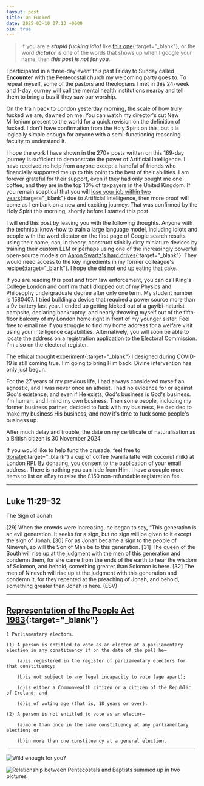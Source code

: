 ```yaml
---
layout: post
title: On Fucked
date: 2025-03-10 07:13 +0000
pin: true
---
```


> If you are a ***stupid fucking idiot*** like [this one](../on-indifference/){:target="_blank"}, or the word ***dictator*** is one of the words that shows up when I google your name, then ***this post is not for you***.

I participated in a three-day event this past Friday to Sunday called **Encounter** with the Pentecostal church my welcoming party goes to. To repeat myself, some of the pastors and theologians I met in this 24-week and 1-day journey will call the mental health institutions nearby and tell them to bring a bus if they saw our worship.

On the train back to London yesterday morning, the scale of how truly fucked we are, dawned on me. You can watch my director's cut New Millenium present to the world for a quick revision on the definition of fucked. I don't have confirmation from the Holy Spirit on this, but it is logically simple enough for anyone with a semi-functioning reasoning faculty to understand it.

I hope the work I have shown in the 270+ posts written on this 169-day journey is sufficient to demonstrate the power of Artificial Intelligence. I have received no help from anyone except a handful of friends who financially supported me up to this point to the best of their abilities. I am forever grateful for their support, even if they had only bought me one coffee, and they are in the top 10% of taxpayers in the United Kingdom. If you remain sceptical that you will [lose your job within two years](https://letter.hesaid.love/){:target="_blank"} due to Artificial Intelligence, then more proof will come as I embark on a new and exciting journey. That was confirmed by the Holy Spirit this morning, shortly before I started this post.

I will end this post by leaving you with the following thoughts. Anyone with the technical know-how to train a large language model, including idiots and people with the word dictator on the first page of Google search results using their name, can, in theory, construct stinkily dirty miniature devices by training their custom LLM or perhaps using one of the increasingly powerful open-source models on [Aaron Swartz's hard drives](https://en.wikipedia.org/wiki/Aaron_Swartz){:target="_blank"}. They would need access to the key ingredients in my former colleague's [recipe](../on-acute-chemical-toxicity-uranium/){:target="_blank"}. I hope she did not end up eating that cake.

If you are reading this post and from law enforcement, you can call King's College London and confirm that I dropped out of my Physics and Philosophy undergraduate degree after only one term. My student number is 1580407. I tried building a device that required a power source more than a 9v battery last year. I ended up getting kicked out of a gay/bi-naturist campsite, declaring bankruptcy, and nearly throwing myself out of the fifth-floor balcony of my London home right in front of my younger sister. Feel free to email me if you struggle to find my home address for a welfare visit using your intelligence capabilities. Alternatively, you will soon be able to locate the address on a registration application to the Electoral Commission. I'm also on the electoral register.

The [ethical thought experiment](../on-sheep-and-goats/){:target="_blank"} I designed during COVID-19 is still coming true. I'm going to bring Him back. Divine intervention has only just begun.

For the 27 years of my previous life, I had always considered myself an agnostic, and I was never once an atheist. I had no evidence for or against God's existence, and even if He exists, God's business is God's business. I'm human, and I mind my own business. Then some people, including my former business partner, decided to fuck with my business, He decided to make my business His business, and now it's time to fuck some people's business up.

After much delay and trouble, the date on my certificate of naturalisation as a British citizen is 30 November 2024.

If you would like to help fund the crusade, feel free to [donate](https://donate.hesaid.love){:target="_blank"} a cup of coffee (vanilla latte with coconut milk) at London RPI. By donating, you consent to the publication of your email address. There is nothing you can hide from Him. I have a couple more items to list on eBay to raise the £150 non-refundable registration fee.

---

## Luke 11:29–32

The Sign of Jonah

[29] When the crowds were increasing, he began to say, “This generation is an evil generation. It seeks for a sign, but no sign will be given to it except the sign of Jonah. [30] For as Jonah became a sign to the people of Nineveh, so will the Son of Man be to this generation. [31] The queen of the South will rise up at the judgment with the men of this generation and condemn them, for she came from the ends of the earth to hear the wisdom of Solomon, and behold, something greater than Solomon is here. [32] The men of Nineveh will rise up at the judgment with this generation and condemn it, for they repented at the preaching of Jonah, and behold, something greater than Jonah is here. (ESV)

---

## [Representation of the People Act 1983](https://www.legislation.gov.uk/ukpga/1983/2){:target="_blank"}

```none
1 Parliamentary electors.

(1) A person is entitled to vote as an elector at a parliamentary election in any constituency if on the date of the poll he—

    (a)is registered in the register of parliamentary electors for that constituency;

    (b)is not subject to any legal incapacity to vote (age apart);

    (c)is either a Commonwealth citizen or a citizen of the Republic of Ireland; and

    (d)is of voting age (that is, 18 years or over).

(2) A person is not entitled to vote as an elector—

    (a)more than once in the same constituency at any parliamentary election; or

    (b)in more than one constituency at a general election.
```

---

![Wild enough for you?](/6m63PvSF0ZPfCceH0j.png)

![Relationship between Pentecostals and Baptists summed up in two pictures](/XTXwwcCRzJze73wDTK.jpg)
